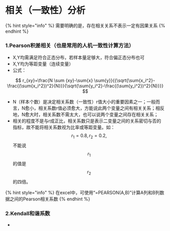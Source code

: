 # 相关（一致性）分析

{% hint style="info" %}
需要明确的是，存在相关关系不表示一定有因果关系
{% endhint %}

### 1.Pearson积差相关（也是常用的人机一致性计算方法）

* X,Y均需满足符合正态分布，若样本量足够大，符合偏正态分布也可
* X,Y均为等距变量（连续变量）
* 公式：

$$
r_{xy}=\frac{N \sum {xy}-\sum{x} \sum{y}}{{\sqrt{\sum{x_i^2}-\frac{(\sum{x_i^2})^2}{N}}}{\sqrt{\sum{y_i^2}-\frac{(\sum{y_i^2})^2}{N}}}}
$$

* N（样本个数）是决定相关系数（一致性）r值大小的重要因素之一；一般而言，N愈小，相关系数r值必须愈大，方能说此两个变量之间有相关关系；相反地，N愈大时，相关系数不需太大，也可以说两个变量之间存在相关关系；
* 相关的程度不是与r成正比，相关系数只是表示二变量之间的关系密切与否的指标，故不能将相关系数视为比率或等距变量。如： $$r_1=0.8,r_2=0.2,$$ 不能说 $$r_1$$的值是 $$r_2$$的四倍。

{% hint style="info" %}
在excel中，可使用“=PEARSON\(A,B\)”计算A列和B列数据之间的Pearson相关系数
{% endhint %}

###  2.Kendall和谐系数

* 
